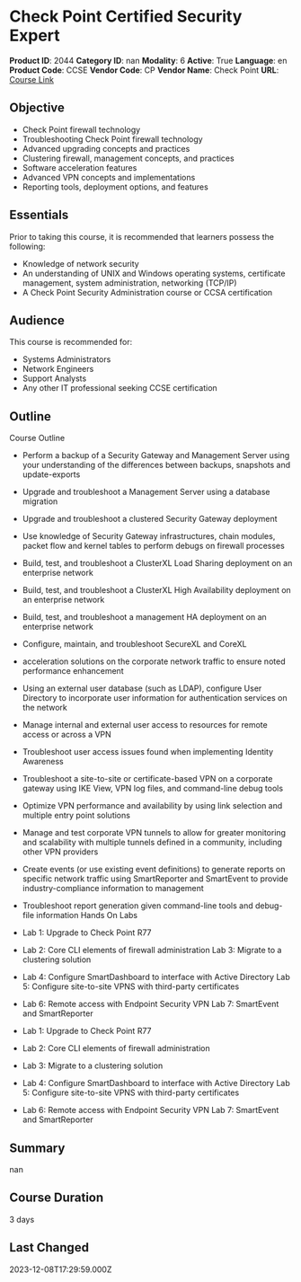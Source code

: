 # Check Point Certified Security Expert

**Product ID**: 2044
**Category ID**: nan
**Modality**: 6
**Active**: True
**Language**: en
**Product Code**: CCSE
**Vendor Code**: CP
**Vendor Name**: Check Point
**URL**: [Course Link](https://www.fastlaneus.com/course/checkpoint-ccse)

## Objective
- Check Point firewall technology
- Troubleshooting Check Point firewall technology
- Advanced upgrading concepts and practices
- Clustering firewall, management concepts, and practices
- Software acceleration features
- Advanced VPN concepts and implementations
- Reporting tools, deployment options, and features

## Essentials
Prior to taking this course, it is recommended that learners possess the following:


- Knowledge of network security
- An understanding of UNIX and Windows operating systems, certificate management, system administration, networking (TCP/IP)
- A Check Point Security Administration course or CCSA certification

## Audience
This course is recommended for:


- Systems Administrators
- Network Engineers
- Support Analysts
- Any other IT professional seeking CCSE certification

## Outline
Course Outline



- Perform a backup of a Security Gateway and Management Server using your understanding of the differences between backups, snapshots and update-exports
- Upgrade and troubleshoot a Management Server using a database migration
- Upgrade and troubleshoot a clustered Security Gateway deployment
- Use knowledge of Security Gateway infrastructures, chain modules, packet flow and kernel tables to perform debugs on firewall processes
- Build, test, and troubleshoot a ClusterXL Load Sharing deployment on an enterprise network
- Build, test, and troubleshoot a ClusterXL High Availability deployment on an enterprise network
- Build, test, and troubleshoot a management HA deployment on an enterprise network
- Configure, maintain, and troubleshoot SecureXL and CoreXL
- acceleration solutions on the corporate network traffic to ensure noted performance  enhancement
- Using an external user database (such as LDAP), configure User Directory to incorporate user information for authentication services on the network
- Manage internal and external user access to resources for remote access or across a VPN
- Troubleshoot user access issues found when implementing Identity Awareness
- Troubleshoot a site-to-site or certificate-based VPN on a corporate gateway using IKE View, VPN log files, and command-line debug tools
- Optimize VPN performance and availability by using link selection and multiple entry point solutions
- Manage and test corporate VPN tunnels to allow for greater monitoring and scalability with multiple tunnels defined in a community, including other VPN providers
- Create events (or use existing event definitions) to generate reports on specific network traffic using SmartReporter and SmartEvent to provide industry-compliance information to management
- Troubleshoot report generation given command-line tools and debug-file information
Hands  On Labs



- Lab 1: Upgrade to Check Point R77
- Lab 2: Core CLI elements of firewall administration Lab 3: Migrate to a clustering solution
- Lab 4: Configure SmartDashboard to interface with Active Directory Lab 5: Configure site-to-site VPNS with third-party certificates
- Lab 6: Remote access with Endpoint Security VPN Lab 7: SmartEvent and SmartReporter
- Lab 1: Upgrade to Check Point R77
- Lab 2: Core CLI elements of firewall administration
- Lab 3: Migrate to a clustering solution
- Lab 4: Configure SmartDashboard to interface with Active Directory Lab 5: Configure site-to-site VPNS with third-party certificates
- Lab 6: Remote access with Endpoint Security VPN Lab 7: SmartEvent and SmartReporter

## Summary
nan

## Course Duration
3 days

## Last Changed
2023-12-08T17:29:59.000Z
